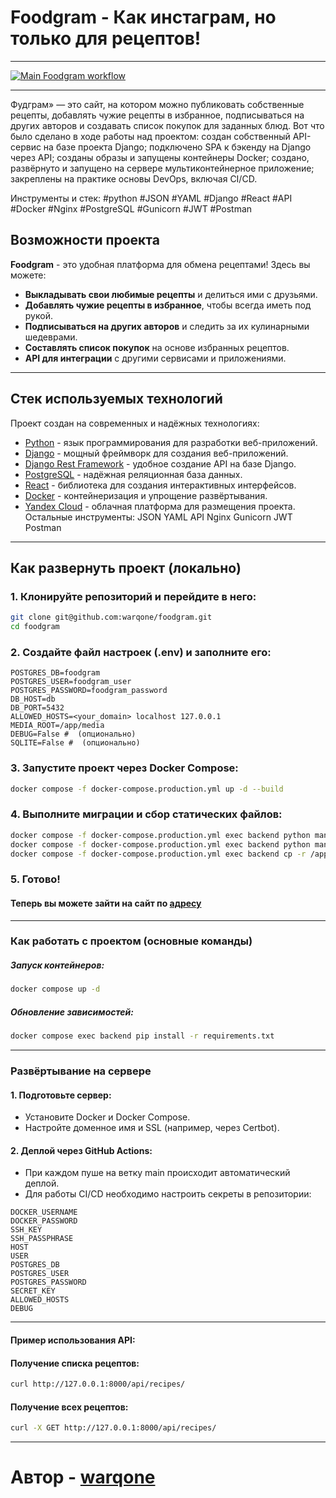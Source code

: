 # **Foodgram - Как инстаграм, но только для рецептов!**
___  
[![Main Foodgram workflow](https://github.com/warqone/foodgram/actions/workflows/main.yml/badge.svg)](https://github.com/warqone/foodgram/actions/workflows/main.yml)  

---
Фудграм» — это сайт, на котором можно публиковать собственные рецепты, добавлять чужие рецепты в избранное, подписываться на других авторов и создавать список покупок для заданных блюд.
Вот что было сделано в ходе работы над проектом:
создан собственный API-сервис на базе проекта Django;
подключено SPA к бэкенду на Django через API;
созданы образы и запущены контейнеры Docker;
создано, развёрнуто и запущено на сервере мультиконтейнерное приложение;
закреплены на практике основы DevOps, включая CI/CD.


Инструменты и стек: #python #JSON #YAML #Django #React #API #Docker #Nginx #PostgreSQL #Gunicorn #JWT #Postman
## **Возможности проекта**  
**Foodgram** - это удобная платформа для обмена рецептами! Здесь вы можете:  
- **Выкладывать свои любимые рецепты** и делиться ими с друзьями.  
- **Добавлять чужие рецепты в избранное**, чтобы всегда иметь под рукой.  
- **Подписываться на других авторов** и следить за их кулинарными шедеврами.  
- **Составлять список покупок** на основе избранных рецептов.  
- **API для интеграции** с другими сервисами и приложениями.  

---

## **Стек используемых технологий**  
Проект создан на современных и надёжных технологиях:  

- [Python](https://www.python.org/) - язык программирования для разработки веб-приложений.  
- [Django](https://www.djangoproject.com/) - мощный фреймворк для создания веб-приложений.  
- [Django Rest Framework](https://www.django-rest-framework.org/) - удобное создание API на базе Django.  
- [PostgreSQL](https://www.postgresql.org/) - надёжная реляционная база данных.  
- [React](https://react.dev/) - библиотека для создания интерактивных интерфейсов.  
- [Docker](https://www.docker.com/) - контейнеризация и упрощение развёртывания.  
- [Yandex Cloud](https://cloud.yandex.ru/) - облачная платформа для размещения проекта.  
Остальные инструменты: JSON YAML API Nginx Gunicorn JWT Postman
---

## **Как развернуть проект (локально)**  
### **1. Клонируйте репозиторий и перейдите в него:**  
```bash
git clone git@github.com:warqone/foodgram.git
cd foodgram
```

### 2. Создайте файл настроек (.env) и заполните его:
```code
POSTGRES_DB=foodgram
POSTGRES_USER=foodgram_user
POSTGRES_PASSWORD=foodgram_password
DB_HOST=db
DB_PORT=5432
ALLOWED_HOSTS=<your_domain> localhost 127.0.0.1
MEDIA_ROOT=/app/media
DEBUG=False #  (опционально)
SQLITE=False #  (опционально)
```
### 3. Запустите проект через Docker Compose:
```bash
docker compose -f docker-compose.production.yml up -d --build
```
### 4. Выполните миграции и сбор статических файлов:
```bash
docker compose -f docker-compose.production.yml exec backend python manage.py migrate
docker compose -f docker-compose.production.yml exec backend python manage.py collectstatic --noinput
docker compose -f docker-compose.production.yml exec backend cp -r /app/backend_static/. /backend_static/static/
```
### 5. Готово!
#### Теперь вы можете зайти на сайт по [адресу](http://127.0.0.1:9000)
____
### Как работать с проектом (основные команды)
##### Запуск контейнеров:
```bash
docker compose up -d
```
##### Обновление зависимостей:
```bash
docker compose exec backend pip install -r requirements.txt
```
____
### Развёртывание на сервере
#### 1. Подготовьте сервер:
 - Установите Docker и Docker Compose.
 - Настройте доменное имя и SSL (например, через Certbot).

#### 2. Деплой через GitHub Actions:
 - При каждом пуше на ветку main происходит автоматический деплой.
 - Для работы CI/CD необходимо настроить секреты в репозитории:
```
DOCKER_USERNAME
DOCKER_PASSWORD
SSH_KEY
SSH_PASSPHRASE
HOST
USER
POSTGRES_DB
POSTGRES_USER
POSTGRES_PASSWORD
SECRET_KEY
ALLOWED_HOSTS
DEBUG
```
____
#### Пример использования API:
#### Получение списка рецептов:
```bash
curl http://127.0.0.1:8000/api/recipes/
```
#### Получение всех рецептов:
```bash
curl -X GET http://127.0.0.1:8000/api/recipes/ 
```
____
# Автор - [warqone](https://github.com/warqone)
